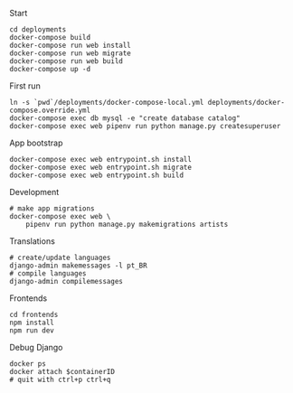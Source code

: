 
Start

    cd deployments
    docker-compose build
    docker-compose run web install
    docker-compose run web migrate
    docker-compose run web build
    docker-compose up -d

First run

    ln -s `pwd`/deployments/docker-compose-local.yml deployments/docker-compose.override.yml
    docker-compose exec db mysql -e "create database catalog"
    docker-compose exec web pipenv run python manage.py createsuperuser

App bootstrap

    docker-compose exec web entrypoint.sh install
    docker-compose exec web entrypoint.sh migrate
    docker-compose exec web entrypoint.sh build

Development

    # make app migrations
    docker-compose exec web \
        pipenv run python manage.py makemigrations artists

Translations

    # create/update languages
    django-admin makemessages -l pt_BR
    # compile languages
    django-admin compilemessages

Frontends

    cd frontends
    npm install
    npm run dev

Debug Django

    docker ps
    docker attach $containerID
    # quit with ctrl+p ctrl+q